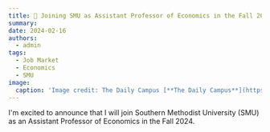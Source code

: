 ```yaml
---
title: 🤝 Joining SMU as Assistant Professor of Economics in the Fall 2024
summary: 
date: 2024-02-16
authors:
  - admin
tags:
  - Job Market
  - Economics
  - SMU
image:
  caption: 'Image credit: The Daily Campus [**The Daily Campus**](https://smudailycampus.com/1050448/hilltop-happenings/smu-initiatives-work-toward-increasing-campus-diversity/)'
---
```


I'm excited to announce that I will join Southern Methodist University (SMU) as an Assistant Professor of Economics in the Fall 2024. 


